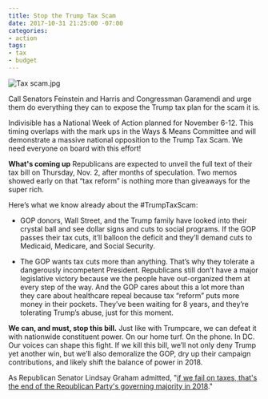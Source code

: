 ```yaml
---
title: Stop the Trump Tax Scam
date: 2017-10-31 21:25:00 -07:00
categories:
- action
tags:
- tax
- budget
---
```


![Tax scam.jpg](/uploads/Tax%20scam.jpg)

Call Senators Feinstein and Harris and Congressman Garamendi and urge them do everything they can to expose the Trump tax plan for the scam it is.

Indivisible has a National Week of Action planned for November 6-12. This timing overlaps with the mark ups in the Ways & Means Committee and will demonstrate a massive national opposition to the Trump Tax Scam. We need everyone on board with this effort!

**What's coming up**
Republicans are expected to unveil the full text of their tax bill on Thursday, Nov. 2, after months of speculation. Two memos showed early on that “tax reform” is nothing more than giveaways for the super rich.

Here’s what we know already about the #TrumpTaxScam:

* GOP donors, Wall Street, and the Trump family have looked into their crystal ball and see dollar signs and cuts to social programs. If the GOP passes their tax cuts, it’ll balloon the deficit and they’ll demand cuts to Medicaid, Medicare, and Social Security.

* The GOP wants tax cuts more than anything. That’s why they tolerate a dangerously incompetent President. Republicans still don’t have a major legislative victory because we the people have out-organized them at every step of the way. And the GOP cares about this a lot more than they care about healthcare repeal because tax “reform” puts more money in their pockets. They’ve been waiting for 8 years, and they’re tolerating Trump’s abuse, just for this moment.

**We can, and must, stop this bill.** Just like with Trumpcare, we can defeat it with nationwide constituent power. On our home turf. On the phone. In DC. Our voices can shape this fight. If we kill this bill, we’ll not only deny Trump yet another win, but we’ll also demoralize the GOP, dry up their campaign contributions, and likely shift the balance of power in 2018. 

As Republican Senator Lindsay Graham admitted, "[if we fail on taxes, that's the end of the Republican Party's governing majority in 2018](http://www.cnn.com/2017/10/27/politics/kfile-lindsey-graham-tax-reform/index.html)." 